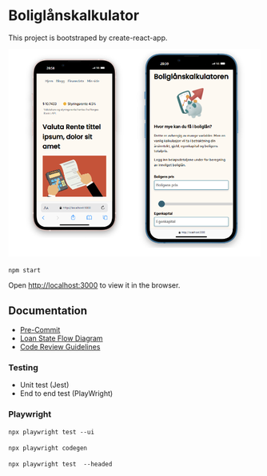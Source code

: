# Boliglånskalkulator

This project is bootstraped by create-react-app.

![alt text](./src/assets/images/GUIv2.png)

`npm start`

Open [http://localhost:3000](http://localhost:3000) to view it in the browser.

## Documentation

- [Pre-Commit](src/docs/PRECOMMIT.md)
- [Loan State Flow Diagram](src/docs/LOAN_STATE_FLOW_DIAGRAM.md)
- [Code Review Guidelines](src/docs/CODE_REVIEW.md)

### Testing

- Unit test (Jest)
- End to end test (PlayWright)

### Playwright

```
npx playwright test --ui

npx playwright codegen

npx playwright test  --headed
```
